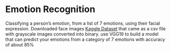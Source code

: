 # Emotion Recognition

Classifying a person’s emotion, from a list of 7 emotions, using their facial expression. Downloaded face images 
[Kaggle Dataset](https://www.kaggle.com/c/facial-keypoints-detector) that came as a csv file with grayscale images converted into binary.
use VGG19 to build a model that can predict your emotions from a category of 7 emotions with accuracy of about 85%
